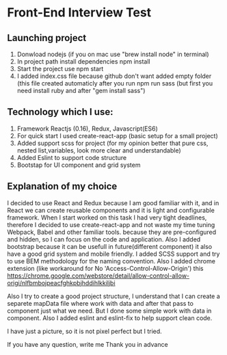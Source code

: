 # Front-End Interview Test

## Launching project

1. Donwload nodejs (if you on mac use "brew install node" in terminal)
2. In project path install dependencies npm install
3. Start the project use npm start
4. I added index.css file because github don't want added empty folder (this file created automaticly after you run npm run sass (but first you need install ruby and after "gem install sass")

## Technology which I use:
1. Framework Reactjs (0.16), Redux, Javascript(ES6)
2. For quick start I used create-react-app (basic setup for a small project)
3. Added support scss for project (for my opinion better that pure css, nested list,variables, look more clear and understandable)
4. Added Eslint to support code structure
5. Bootstap for UI component and grid system

## Explanation of my choice
I decided to use React and Redux because I am good familiar with it, and in React we can create 
reusable components and it is light and configurable framework.
When I start worked on this task I had very tight deadlines, therefore I decided to use create-react-app
and not waste my time tuning Webpack, Babel and other familiar tools. because they are pre-configured and hidden,
so I can focus on the code and  application. Also I added bootstrap because it can be usefull in future(different component)
it also have a good grid system and mobile friendly. I added SCSS support and try to use BEM methodology for the naming convention.
Also I added chrome extension (like workaround for No 'Access-Control-Allow-Origin')
this https://chrome.google.com/webstore/detail/allow-control-allow-origi/nlfbmbojpeacfghkpbjhddihlkkiljbi

Also I try to create a good project structure, I understand that I can create a separete 
mapData file where work with data and after that pass to component just what we need.
But I done some simple work with data in component.
Also I added eslint and eslint-fix to help support clean code.

I have just a picture, so it is not pixel perfect but I tried.

If you have any question, write me
Thank you in advance

